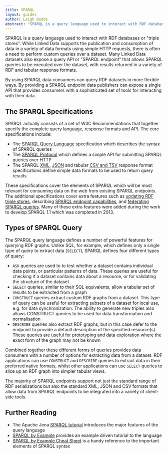 ```yaml
---
title: SPARQL
layout: guides
author: Leigh Dodds
abstract: "SPARQL is a query language used to interact with RDF databases"
---
```


SPARQL is a query language used to interact with RDF databases or "triple stores". While Linked Data supports the publication and consumption of data in a variety of data formats using simple HTTP requests, there is often a need to perform custom queries over a dataset. Many Linked Data datasets also expose a query API or "SPARQL endpoint" that allows SPARQL queries to be executed over the dataset, with results returned in a variety of RDF and tabular response formats.

By using SPARQL data consumers can query RDF datasets in more flexible ways. By providing a SPARQL endpoint data publishers can expose a single API that provides consumers with a sophisticated set of tools for interacting with their data.

## The SPARQL Specifications

SPARQL actually consists of a set of W3C Recommendations that together specify the complete query language, response formats and API. The core specifications include:

* The [SPARQL Query Language](http://www.w3.org/TR/sparql11-query/) specification which describes the syntax of SPARQL queries
* The [SPARQL Protocol](http://www.w3.org/TR/sparql11-protocol/) which defines a simple API for submitting SPARQL queries over HTTP
* The SPARQL [XML](http://www.w3.org/TR/rdf-sparql-XMLres/), [JSON](http://www.w3.org/TR/sparql11-results-json/) and tabular [CSV and TSV](http://www.w3.org/TR/sparql11-results-csv-tsv/) response format specifications define simple data formats to be used to return query results

These specifications cover the elements of SPARQL which will be most relevant for consuming data on the web from existing SPARQL endpoints. The additional specifications cover extra features such as [updating RDF triple stores](http://www.w3.org/TR/sparql11-update/), describing [SPARQL endpoint capabilities](http://www.w3.org/TR/sparql11-service-description/), and [federating SPARQL queries](http://www.w3.org/TR/sparql11-federated-query/). Many of these extra features were added during the work to develop SPARQL 1.1 which was completed in 2013.

## Types of SPARQL Query

The SPARQL query language defines a number of powerful features for querying RDF graphs. Unlike SQL, for example, which defines only a single type of query to extract data (`SELECT`), SPARQL defines four different types of query:

* `ASK` queries are used to to test whether a dataset contains individual data points, or particular patterns of data. These queries are useful for checking if a dataset contains data about a resource, or for validating the structure of the dataset
* `SELECT` queries, similar to their SQL equivalents, allow a tabular set of results to be extracted from a graph
* `CONSTRUCT` queries extract custom RDF graphs from a dataset. This type of query can be useful for extracting subsets of a dataset for local use, e.g. for data synchronization. The ability to generate new triples also allows CONSTRUCT queries to be used for data transformation and normalisation
* `DESCRIBE` queries also extract RDF graphs, but in this case defer to the endpoint to provide a default description of the specified resource(s). These queries are useful for prototyping and data exploration where the exact form of the graph may not be known

Combined together these different forms of queries provides data consumers with a number of options for extracting data from a dataset. RDF applications can use `CONSTRUCT` and `DESCRIBE` queries to extract data in their preferred native formats, whilst other applications can use `SELECT` queries to slice up an RDF graph into simpler tabular views.

The majority of SPARQL endpoints support not just the standard range of RDF serializations but also the standard XML, JSON and CSV formats that allow data from SPARQL endpoints to be integrated into a variety of client-side tools.

## Further Reading

* The Apache Jena [SPARQL tutorial](http://jena.apache.org/tutorials/sparql.html) introduces the major features of the query language
* [SPARQL by Example](http://www.cambridgesemantics.com/en_GB/semantic-university/sparql-by-example) provides an example driven tutorial to the language
* [SPARQL by Example Cheat Sheet](http://www.slideshare.net/LeeFeigenbaum/sparql-cheat-sheet) is a handy reference to the important elements of SPARQL syntax


